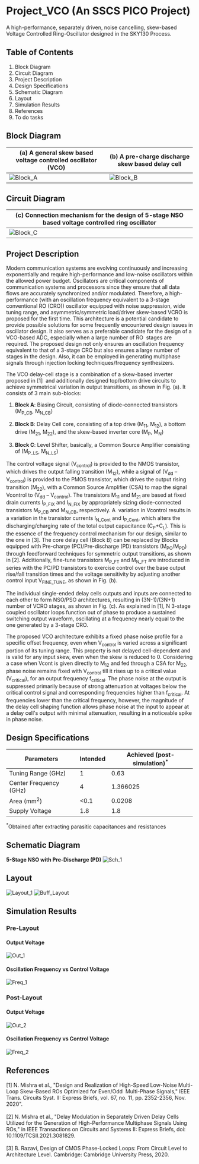 # Project_VCO (An SSCS PICO Project)
A high-performance, separately driven, noise cancelling, skew-based Voltage Controlled Ring-Oscillator designed in the SKY130 Process.
## Table of Contents
1. Block Diagram
2. Circuit Diagram
3. Project Description
4. Design Specifications
5. Schematic Diagram
6. Layout
7. Simulation Results
8. References
9. To do tasks

## Block Diagram
|**(a) A general skew based voltage controlled oscillator (VCO)**| **(b) A pre-charge discharge skew based delay cell**|
|---          |----          |
|![Block_A](https://efabless-user-uploads.s3.amazonaws.com/b153caf6-93d1-4ab1-95e5-199154acbaeb/imagetools1.png)|![Block_B](https://efabless-user-uploads.s3.amazonaws.com/84a093ae-cc7d-417b-a016-a9d5fd9a9264/imagetools0.png)|


## Circuit Diagram
|**(c) Connection mechanism for the design of 5-stage NSO based voltage controlled ring oscillator**|
|---          |
|![Block_C](https://efabless-user-uploads.s3.amazonaws.com/9d47ca89-63a9-4757-823e-935e5ccd27af/imagetools0.png)|


## Project Description
Modern communication systems are evolving continuously and increasing exponentially and require high-performance and low-noise oscillators within the allowed power budget. Oscillators are critical components of communication systems and processors since they ensure that all data flows are accurately synchronized and/or modulated. Therefore, a high-performance (with an oscillation frequency equivalent to a 3-stage conventional RO (CRO)) oscillator equipped with noise suppression, wide tuning range, and asymmetric/symmetric load/driver skew-based VCRO is proposed for the first time. This architecture is a potential candidate to provide possible solutions for some frequently encountered design issues in oscillator design. It also serves as a preferable candidate for the design of a VCO-based ADC, especially when a large number of RO  stages are required. The proposed design not only ensures an oscillation frequency equivalent to that of a 3-stage CRO but also ensures a large number of stages in the design. Also, it can be employed in generating multiphase signals through injection locking techniques/frequency synthesizers.  

The VCO delay-cell stage is a combination of a skew-based inverter proposed in [1]  and additionally designed top/bottom drive circuits to achieve symmetrical variation in output transitions, as shown in Fig. (a). It consists of 3 main sub-blocks:

1) **Block A**: Biasing Circuit, consisting of diode-connected transistors (M<sub>P_CB</sub>, M<sub>N_CB</sub>)

2) **Block B**: Delay Cell core, consisting of a top drive (M<sub>11</sub>, M<sub>12</sub>), a bottom drive (M<sub>21</sub>, M<sub>22</sub>), and the skew-based inverter core (M<sub>P</sub>, M<sub>N</sub>)

3) **Block C**: Level Shifter, basically, a Common Source Amplifier consisting of (M<sub>P_LS</sub>, M<sub>N_LS</sub>)

The control voltage signal (V<sub>control</sub>) is provided to the NMOS transistor, which drives the output falling transition (M<sub>12</sub>), while a signal of (V<sub>dd</sub> – V<sub>control</sub>) is provided to the PMOS transistor, which drives the output rising transition (M<sub>22</sub>), with a Common Source Amplifier (CSA) to map the signal Vcontrol to (V<sub>dd</sub> – V<sub>control</sub>). The transistors M<sub>11</sub> and M<sub>21</sub> are based at fixed drain currents I<sub>P_FIX</sub> and I<sub>N_FIX</sub> by appropriately sizing diode-connected transistors M<sub>P_CB</sub> and M<sub>N_CB</sub>, respectively. A  variation in Vcontrol results in a variation in the transistor currents I<sub>N_Cont</sub> and I<sub>P_Cont</sub>, which alters the discharging/charging rate of the total output capacitance (C<sub>P</sub>+C<sub>L</sub>). This is the essence of the frequency control mechanism for our design, similar to the one in [3]. The core delay cell (Block B) can be replaced by Blocks equipped with Pre-charge (PC)/Pre-discharge (PD) transistors (M<sub>PC</sub>/M<sub>PD</sub>) through feedforward techniques for symmetric output transitions, as shown in [2]. Additionally, fine-tune transistors M<sub>P_FT</sub> and M<sub>N_FT</sub> are introduced in series with the PC/PD transistors to exercise control over the base output rise/fall transition times and the voltage sensitivity by adjusting another control input V<sub>FINE_TUNE</sub>, as shown in Fig. (b).

The individual single-ended delay cells outputs and inputs are connected to each other to form NSO/PSO architectures, resulting in (3N-1)/(3N+1) number of VCRO stages, as shown in Fig. (c). As explained in [1], N 3-stage coupled oscillator loops function out of phase to produce a sustained switching output waveform, oscillating at a frequency nearly equal to the one generated by a 3-stage CRO.    

The proposed VCO architecture exhibits a fixed phase noise profile for a specific offset frequency, even when V<sub>control</sub> is varied across a significant portion of its tuning range. This property is not delayed cell-dependent and is valid for any input skew, even when the skew is reduced to 0. Considering a case when Vcont is given directly to M<sub>12</sub> and fed through a CSA for M<sub>22</sub>, phase noise remains fixed with V<sub>control</sub> till it rises up to a critical value (V<sub>critical</sub>), for an output frequency f<sub>critical</sub>. The phase noise at the output is suppressed primarily because of strong attenuation at voltages below the critical control signal and corresponding frequencies higher than f<sub>critical</sub>. At frequencies lower than the critical frequency, however, the magnitude of the delay cell shaping function allows phase noise at the input to appear at a delay cell's output with minimal attenuation, resulting in a noticeable spike in phase noise.

## Design Specifications

|Parameters|Intended|Achieved (post-simulation)<sup>*</sup>|
|------------------| -----|---------------------------|
|Tuning Range (GHz)|1|0.63|
|Center Frequency (GHz)|4|1.366025|
|Area (mm<sup>2</sup>)|<0.1|0.0208|
|Supply Voltage|1.8|1.8|

<sup>*</sup>Obtained after extracting parasitic capacitances and resistances

## Schematic Diagram
**5-Stage NSO with Pre-Discharge (PD)**
![Sch_1](https://github.com/anchitp/Project_VCO/blob/main/docs/plots/Schematic.jpg)

## Layout
![Layout_1](https://github.com/anchitp/Project_VCO/blob/main/docs/plots/Layout.jpg)
![Buff_Layout](https://github.com/anchitp/Project_VCO/blob/main/docs/plots/Buffer_Layout.jpg)

## Simulation Results
### Pre-Layout
#### Output Voltage
![Out_1](https://github.com/anchitp/Project_VCO/blob/main/docs/plots/PreLayout_Outputs.jpg)

#### Oscillation Frequency vs Control Voltage
![Freq_1](https://github.com/anchitp/Project_VCO/blob/main/Plots/Pre_Layout_Freq.png)

### Post-Layout
#### Output Voltage
![Out_2](https://github.com/anchitp/Project_VCO/blob/main/docs/plots/PostLayout_Outputs.jpg)

#### Oscillation Frequency vs Control Voltage
![Freq_2](https://github.com/anchitp/Project_VCO/blob/main/docs/plots/PostLayout_Linearity.jpg)

## References
[1] N. Mishra et al., "Design and Realization of High-Speed Low-Noise Multi-Loop Skew-Based ROs Optimized for Even/Odd  Multi-Phase Signals," IEEE Trans. Circuits Syst. II: Express Briefs, vol. 67, no. 11, pp. 2352-2356, Nov. 2020".<br/><br/>
[2] N. Mishra et al., "Delay Modulation in Separately Driven Delay Cells Utilized for the Generation of High-Performance Multiphase Signals Using ROs," in IEEE Transactions on Circuits and Systems II: Express Briefs, doi: 10.1109/TCSII.2021.3081829.<br/><br/>
[3] B. Razavi, Design of CMOS Phase-Locked Loops: From Circuit Level to Architecture Level. Cambridge: Cambridge University Press, 2020.

